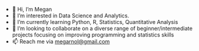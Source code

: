 - 👋 Hi, I’m Megan
- 👀 I’m interested in Data Science and Analytics.
- 🌱 I’m currently learning Python, R, Statistics, Quantitative Analysis
- 💞️ I’m looking to collaborate on a diverse range of beginner/intermediate projects focusing on improving programming and statistics skills
- 📫 Reach me via megarnol@gmail.com

<!---
pyr0x90/pyr0x90 is a ✨ special ✨ repository because its `README.md` (this file) appears on your GitHub profile.
You can click the Preview link to take a look at your changes.
--->
